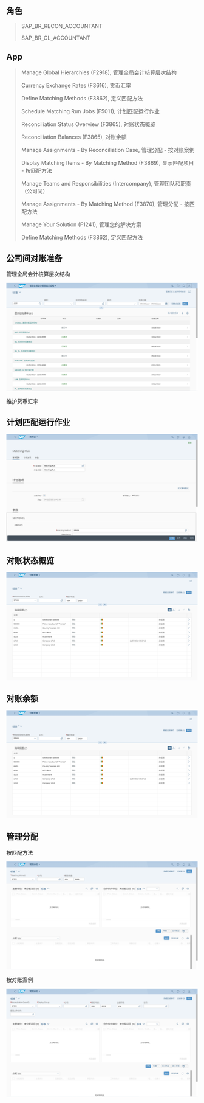 ## 角色
> SAP_BR_RECON_ACCOUNTANT
>
> SAP_BR_GL_ACCOUNTANT
## App
> Manage Global Hierarchies (F2918), 管理全局会计核算层次结构
>
> Currency Exchange Rates (F3616), 货币汇率
>
> Define Matching Methods (F3862), 定义匹配方法
>
> Schedule Matching Run Jobs (F5011), 计划匹配运行作业
>
> Reconciliation Status Overview (F3865), 对账状态概览
>
> Reconciliation Balances (F3865), 对账余额
>
> Manage Assignments - By Reconciliation Case, 管理分配 - 按对账案例
>
> Display Matching Items - By Matching Method (F3869), 显示匹配项目 - 按匹配方法
>
> Manage Teams and Responsibilities (Intercompany), 管理团队和职责（公司间）
>
> Manage Assignments - By Matching Method (F3870), 管理分配 - 按匹配方法
>
> Manage Your Solution (F1241), 管理您的解决方案
>
> Define Matching Methods (F3862), 定义匹配方法
## 公司间对账准备
管理全局会计核算层次结构

![Manage-Global-Hierarchies](./img/Manage-Global-Hierarchies.png "管理全局会计核算层次结构")

维护货币汇率

## 计划匹配运行作业

![Schedule-Matching-Run-Jobs.](./img/Schedule-Matching-Run-Jobs.png "计划匹配运行作业")

## 对账状态概览

![Reconciliation-Status-Overview](./img/Reconciliation-Status-Overview.png "对账状态概览")

## 对账余额

![Reconciliation-Balances](./img/Reconciliation-Balances.png "对账余额")

## 管理分配
按匹配方法

![Manage-Assignments-1](./img/Manage-Assignments-1.png "管理分配 按匹配方法")

按对账案例

![Manage-Assignments-2](./img/Manage-Assignments-2.png "管理分配 按对账案例")